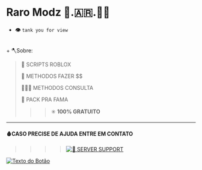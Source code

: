 # Raro Modz 🐀.🇦🇷.🥷🏼

- __👁️__ `tank you for view`

<br>
+       🪓Sobre:

> 📜 SCRIPTS ROBLOX
>
> 💸 METHODOS FAZER $$
>
> 🕵🏼‍♂️ METHODOS CONSULTA
>
> 🚀 PACK PRA FAMA
>>>✳️ **100% GRATUITO**

 ___
<h4>🩸CASO PRECISE DE AJUDA ENTRE EM CONTATO</h4>

>>>> [![📜 SERVER SUPPORT](https://via.placeholder.com/150x50.png?text=Server+support)](https://discord.gg/8KRc3VfZPC)

[![Texto do Botão](https://img.shields.io/badge/Texto%20do%20Bot%C3%A3o-azul)](https://www.exemplo.com)